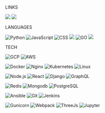 LINKS

[![](https://img.shields.io/badge/LinkedIn-0077B5?style=for-the-badge&logo=linkedin&logoColor=white)](https://www.linkedin.com/in/ilia-mamulashvili-713302232/)
[![](https://img.shields.io/badge/-%20PORTFOLIO-00ADD8?style=for-the-badge)](https://ilia999x.github.io/portfolio/)

LANGUAGES

![Python](https://img.shields.io/badge/Python-3776AB?style=for-the-badge&logo=python&logoColor=white)
![JavaScript](https://img.shields.io/badge/JavaScript-F7DF1E?style=for-the-badge&logo=javascript&logoColor=black)
![CSS](https://img.shields.io/badge/CSS-239120?&style=for-the-badge&logo=css3&logoColor=white)
![](https://img.shields.io/badge/HTML5-E34F26?style=for-the-badge&logo=html5&logoColor=white)
![GO](https://img.shields.io/badge/Go-00ADD8?style=for-the-badge&logo=go&logoColor=white)
![](https://img.shields.io/badge/Shell_Script-292627?style=for-the-badge&logo=gnu-bash&logoColor=white)

TECH

![GCP](https://img.shields.io/badge/-GoogleCloud-000?&logo=GoogleCloud)
![AWS](https://img.shields.io/badge/-AWS-000?&logo=Amazon-AWS&logoColor=F90)

![Docker](https://img.shields.io/badge/-Docker-000?&logo=Docker)
![Nginx](https://img.shields.io/badge/-Nginx-000?&logo=Nginx)
![Kubernetes](https://img.shields.io/badge/-Kubernetes-000?&logo=Kubernetes)
![Linux](https://img.shields.io/badge/-Linux-000?&logo=Linux)

![Node.js](https://img.shields.io/badge/-Node.js-000?&logo=node.js)
![React](https://img.shields.io/badge/-React-000?&logo=React)
![Django](https://img.shields.io/badge/-Django-000?&logo=Django)
![GraphQL](https://img.shields.io/badge/-GraphQl-000?&logo=GraphQl)

<!-- ![PyTorch](https://img.shields.io/badge/-PyTorch-000?&logo=PyTorch) -->
![Redis](https://img.shields.io/badge/-Redis-000?&logo=Redis)
![Mongodb](https://img.shields.io/badge/-Mongodb-000?&logo=Mongodb)
![PostgreSQL](https://img.shields.io/badge/-PostgreSQL-000?&logo=PostgreSQL)
<!-- ![TensorFlow](https://img.shields.io/badge/-TensorFlow-000?&logo=TensorFlow) -->

![Ansible](https://img.shields.io/badge/-Ansible-000?&logo=Redux)
![Git](https://img.shields.io/badge/-Git-000?&logo=Git)
![Jenkins](https://img.shields.io/badge/-Jenkins-000?&logo=Jenkins)
<!-- ![Jest](https://img.shields.io/badge/-Jest-000?&logo=Jest) -->
<!-- ![Ansible](https://img.shields.io/badge/-Ansible-000?&logo=Ansible) -->
![Gunicorn](https://img.shields.io/badge/-Gunicorn-000?&logo=Gunicorn)
![Webpack](https://img.shields.io/badge/-Webpack-000?&logo=Webpack)
![ThreeJs](https://img.shields.io/badge/-ThreeJs-000?&logo=ThreeJs)
![Jupyter](https://img.shields.io/badge/-Jupyter-000?&logo=jupyter)


<!--  open source projects:

[![](https://img.shields.io/badge/-⚙️%20React%20Graphene%20Django%20Boilerplate-1a1818?style=for-the-badge)](https://github.com/ilia999x/React-Graphene-Django-Boilerplate)
[![](https://img.shields.io/badge/-⚙️%20Golang%20Blobstore-1a1818?style=for-the-badge)](https://github.com/ilia999x/Golang-Blobstore)
-->

